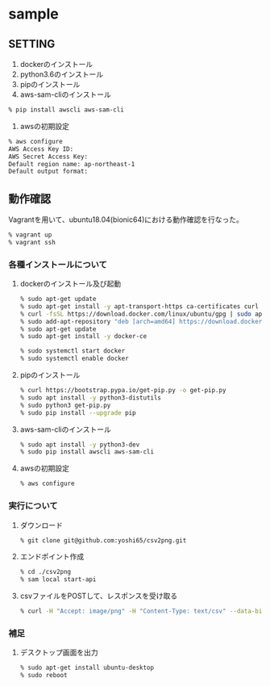 # sample

## SETTING
1. dockerのインストール
1. python3.6のインストール
1. pipのインストール
1. aws-sam-cliのインストール
```sh
% pip install awscli aws-sam-cli
```
1. awsの初期設定
```sh
% aws configure
AWS Access Key ID: 
AWS Secret Access Key:
Default region name: ap-northeast-1
Default output format:
```

## 動作確認
Vagrantを用いて、ubuntu18.04(bionic64)における動作確認を行なった。
```sh
% vagrant up
% vagrant ssh
```

### 各種インストールについて
1. dockerのインストール及び起動
    ```sh
    % sudo apt-get update
    % sudo apt-get install -y apt-transport-https ca-certificates curl software-properties-common gcc
    % curl -fsSL https://download.docker.com/linux/ubuntu/gpg | sudo apt-key add -
    % sudo add-apt-repository "deb [arch=amd64] https://download.docker.com/linux/ubuntu $(lsb_release -cs) stable test edge"
    % sudo apt-get update
    % sudo apt-get install -y docker-ce
    
    % sudo systemctl start docker
    % sudo systemctl enable docker
    ```
1. pipのインストール
    ```sh
    % curl https://bootstrap.pypa.io/get-pip.py -o get-pip.py
    % sudo apt install -y python3-distutils
    % sudo python3 get-pip.py
    % sudo pip install --upgrade pip
    ```
1. aws-sam-cliのインストール
    ```sh
    % sudo apt install -y python3-dev
    % sudo pip install awscli aws-sam-cli
    ```
1. awsの初期設定
    ```sh
    % aws configure
    ```

### 実行について
1. ダウンロード
    ```sh
    % git clone git@github.com:yoshi65/csv2png.git
    ```
1. エンドポイント作成
    ```sh
    % cd ./csv2png
    % sam local start-api
    ```
1. csvファイルをPOSTして、レスポンスを受け取る
    ```sh
    % curl -H "Accept: image/png" -H "Content-Type: text/csv" --data-binary "@test.csv" -X POST http://127.0.0.1:3000/src -o test.png
    ```

### 補足
1. デスクトップ画面を出力
    ```sh
    % sudo apt-get install ubuntu-desktop
    % sudo reboot
    ```
